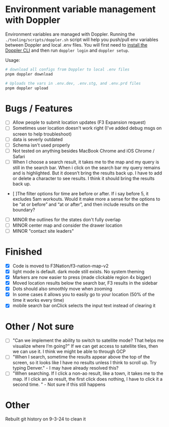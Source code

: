 # Environment variable management with Doppler

Environment variables are managed with Doppler. Running the `./tooling/scripts/doppler.sh` script will help you push/pull env variables between Doppler and local .env files. You will first need to [install the Doppler CLI](https://docs.doppler.com/docs/cli) and then run `doppler login` and `doppler setup`.

Usage:

```bash
# download all configs from Doppler to local .env files
pnpm doppler download

# Uploads the vars in .env.dev, .env.stg, and .env.prd files
pnpm doppler upload
```

# Bugs / Features

- [ ] Allow people to submit location updates (F3 Expansion request)
- [ ] Sometimes user location doesn't work right (I've added debug msgs on screen to help troubleshoot)
- [ ] data is severly outdated
- [ ] Schema isn't used properly
- [ ] Not tested on anything besides MacBook Chrome and iOS Chrome / Safari
- [ ] When I choose a search result, it takes me to the map and my query is still in the search bar. When i click on the search bar my query remains and is highlighted. But it doesn’t bring the results back up. I have to add or delete a character to see results. I think it should bring the results back up.
- [ ]The filter options for time are before or after. If i say before 5, it excludes 5am workouts. Would it make more a sense for the options to be “at or before” and “at or after”, and then include results on the boundary?
- [ ] MINOR the outlines for the states don't fully overlap
- [ ] MINOR center map and consider the drawer location
- [ ] MINOR "contact site leaders"

# Finished

- [x] Code is moved to F3Nation/f3-nation-map-v2
- [x] light mode is default. dark mode still exists. No system theming
- [x] Markers are now easier to press (made clickable region 4x bigger)
- [x] Moved location results below the search bar, F3 results in the sidebar
- [x] Dots should also smoothly move when zooming
- [x] In some cases it allows you to easily go to your location (50% of the time it works every time)
- [x] mobile search bar onClick selects the input text instead of clearing it

# Other / Not sure

- [ ] "Can we implement the ability to switch to satellite mode? That helps me visualize where I’m going?" If we can get access to satellite tiles, then we can use it. I think we might be able to through GCP
- [ ] "When I search, sometime the results appear above the top of the screen, so it looks like I have no results unless I think to scroll up. Try typing Denver." - I may have already resolved this?
- [ ] "When searching. If I click a non-ao result, like a town, it takes me to the map. If I click an ao result, the first click does nothing, I have to click it a second time. " - Not sure if this still happens

# Other

Rebuilt git history on 9-3-24 to clean it
